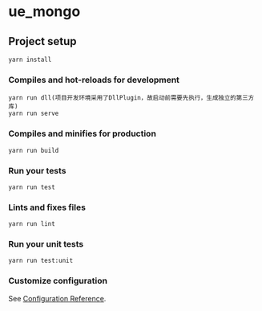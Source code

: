 # ue_mongo

## Project setup
```
yarn install
```



### Compiles and hot-reloads for development
```
yarn run dll(项目开发环境采用了DllPlugin，故启动前需要先执行，生成独立的第三方库)
yarn run serve
```

### Compiles and minifies for production
```
yarn run build
```

### Run your tests
```
yarn run test
```

### Lints and fixes files
```
yarn run lint
```

### Run your unit tests
```
yarn run test:unit
```

### Customize configuration
See [Configuration Reference](https://cli.vuejs.org/config/).
